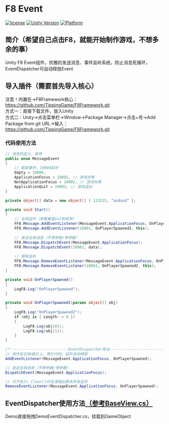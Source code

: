 # F8 Event

[![license](http://img.shields.io/badge/license-MIT-green.svg)](https://opensource.org/licenses/MIT) 
[![Unity Version](https://img.shields.io/badge/unity-2021.3.15f1-blue)](https://unity.com) 
[![Platform](https://img.shields.io/badge/platform-Win%20%7C%20Android%20%7C%20iOS%20%7C%20Mac%20%7C%20Linux%20%7C%20WebGL-orange)]() 

## 简介（希望自己点击F8，就能开始制作游戏，不想多余的事）
Unity F8 Event组件，优雅的发送消息、事件监听系统，防止消息死循环，EventDispatcher可自动释放Event

## 导入插件（需要首先导入核心）
注意！内置在->F8Framework核心：https://github.com/TippingGame/F8Framework.git  
方式一：直接下载文件，放入Unity  
方式二：Unity->点击菜单栏->Window->Package Manager->点击+号->Add Package from git URL->输入：https://github.com/TippingGame/F8Framework.git  

### 代码使用方法
```C#
// 消息的定义，枚举
public enum MessageEvent
{
    // 框架事件，10000起步
    Empty = 10000,
    ApplicationFocus = 10001, // 游戏对焦
    NotApplicationFocus = 10002, // 游戏失焦
    ApplicationQuit = 10003, // 游戏退出
}

private object[] data = new object[] { 123123, "asdasd" };

private void Start()
{
    // 全局监听（参数兼容int和枚举）
    FF8.Message.AddEventListener(MessageEvent.ApplicationFocus, OnPlayerSpawned, this);
    FF8.Message.AddEventListener(10001, OnPlayerSpawned2, this);
    
    // 发送全局消息（不带参数/带参数）
    FF8.Message.DispatchEvent(MessageEvent.ApplicationFocus);
    FF8.Message.DispatchEvent(10001, data);
    
    // 移除监听
    FF8.Message.RemoveEventListener(MessageEvent.ApplicationFocus, OnPlayerSpawned, this);
    FF8.Message.RemoveEventListener(10001, OnPlayerSpawned2, this);
}

private void OnPlayerSpawned()
{
    LogF8.Log("OnPlayerSpawned");
}

private void OnPlayerSpawned2(params object[] obj)
{
    LogF8.Log("OnPlayerSpawned2");
    if (obj is { Length: > 0 })
    {
        LogF8.Log(obj[0]);
        LogF8.Log(obj[1]);
    }
}

/*--------------------------EventDispatcher用法--------------------------*/
// 用作在实体或UI上，简化代码，监听自动释放
AddEventListener(MessageEvent.ApplicationFocus, OnPlayerSpawned);

// 发送全局消息（不带参数/带参数）
DispatchEvent(MessageEvent.ApplicationFocus);

// 可不执行，Clear()时会清理此脚本所有监听
RemoveEventListener(MessageEvent.ApplicationFocus, OnPlayerSpawned);
```

## EventDispatcher使用方法[（参考BaseView.cs）](https://github.com/TippingGame/F8Framework/blob/main/Runtime/UI/Base/BaseView.cs)
Demo直接拖拽DemoEventDispatcher.cs，挂载到GameObject  

